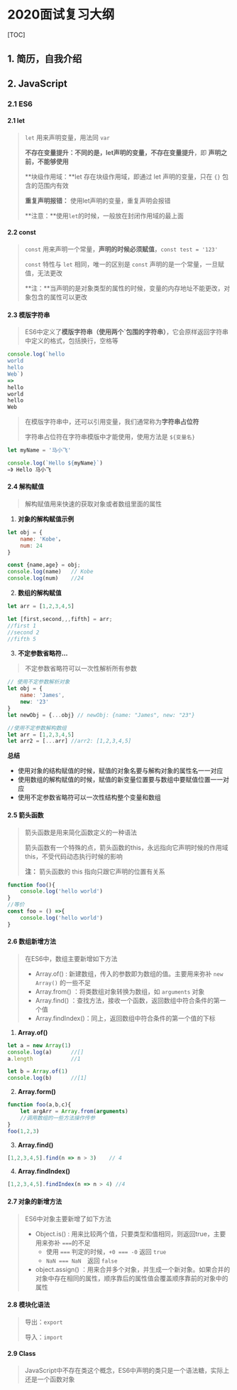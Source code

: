# 2020面试复习大纲

[TOC]

## 1. 简历，自我介绍

## 2. JavaScript

### 2.1 ES6

#### 2.1 let

> `let` 用来声明变量，用法同 `var`
>
> **不存在变量提升：**不同的是，let声明的变量，不存在**变量提升**，即 **声明之前，不能够使用**
>
> **块级作用域：**let 存在块级作用域，即通过 let 声明的变量，只在 `{}` 包含的范围内有效
>
> **重复声明报错：** 使用let声明的变量，重复声明会报错
>
> **注意：**使用`let`的时候，一般放在封闭作用域的最上面

#### 2.2 const

> `const` 用来声明一个常量，**声明的时候必须赋值**，`const test = '123'`
>
> `const` 特性与 `let` 相同，唯一的区别是 `const` 声明的是一个常量，一旦赋值，无法更改
>
> **注：**当声明的是对象类型的属性的时候，变量的内存地址不能更改，对象包含的属性可以更改

#### 2.3 模版字符串

> ES6中定义了**模版字符串（使用两个`包围的字符串）**，它会原样返回字符串中定义的格式，包括换行，空格等

~~~js
console.log(`hello
world
hello
Web`)
=>
hello
world
hello
Web
~~~

> 在模版字符串中，还可以引用变量，我们通常称为**字符串占位符**
>
> 字符串占位符在字符串模版中才能使用，使用方法是 `${变量名}`

~~~js
let myName = '马小飞'

console.log(`Hello ${myName}`)
=》 Hello 马小飞
~~~

#### 2.4 解构赋值

> 解构赋值用来快速的获取对象或者数组里面的属性

1. **对象的解构赋值示例**

~~~js
let obj = {
    name: 'Kobe'，
    num: 24
}

const {name,age} = obj;
console.log(name)	// Kobe
console.log(num)	//24
~~~

2. **数组的解构赋值**

~~~js
let arr = [1,2,3,4,5]

let [first,second,,,fifth] = arr;
//first 1
//second 2
//fifth 5
~~~

3. **不定参数省略符...**

> 不定参数省略符可以一次性解析所有参数

~~~js
// 使用不定参数解析对象
let obj = {
    name: 'James',
    new: '23'
}
let newObj = {...obj} // newObj: {name: "James", new: "23"}

//使用不定参数解构数组
let arr = [1,2,3,4,5]
let arr2 = [...arr]	//arr2: [1,2,3,4,5]
~~~

**总结**

- 使用对象的结构赋值的时候，赋值的对象名要与解构对象的属性名一一对应
- 使用数组的解构赋值的时候，赋值的新变量位置要与数组中要赋值位置一一对应
- 使用不定参数省略符可以一次性结构整个变量和数组

#### 2.5 箭头函数

> 箭头函数是用来简化函数定义的一种语法
>
> 箭头函数有一个特殊的点，箭头函数的this，永远指向它声明时候的作用域this，不受代码动态执行时候的影响
>
> **注：** 箭头函数的 this 指向只跟它声明的位置有关系

~~~js
function foo(){
    console.log('hello world')
}
//等价
const foo = () =>{
    console.log('hello world')
}
~~~

#### 2.6 数组新增方法

> 在ES6中，数组主要新增如下方法
>
> - Array.of() : 新建数组，传入的参数即为数组的值。主要用来弥补 `new Array()` 的一些不足
> - Array.from() ：将类数组对象转换为数组，如 `arguments` 对象
> - Array.find() ：查找方法，接收一个函数，返回数组中符合条件的第一个值
> - Array.findIndex()：同上，返回数组中符合条件的第一个值的下标

1. **Array.of()**

~~~js
let a = new Array(1)
console.log(a)		//[]
a.length			//1

let b = Array.of(1)
console.log(b)		//[1]
~~~

2. **Array.form()**

~~~js
function foo(a,b,c){
    let argArr = Array.from(arguments)
    //调用数组的一些方法操作传参
}
foo(1,2,3)
~~~

3. **Array.find()**

~~~js
[1,2,3,4,5].find(n => n > 3)	// 4
~~~

4. **Array.findIndex()**

~~~js
[1,2,3,4,5].findIndex(n => n > 4) //4
~~~

#### 2.7 对象的新增方法

> ES6中对象主要新增了如下方法
>
> - Object.is()	: 用来比较两个值，只要类型和值相同，则返回true，主要用来弥补 `===`的不足
>   - 使用 `===` 判定的时候，`+0 === -0` 返回 `true`
>   - `NaN === NaN`　返回 `false`
> - object.assign() ：用来合并多个对象，并生成一个新对象。如果合并的对象中存在相同的属性，顺序靠后的属性值会覆盖顺序靠前的对象中的属性

#### 2.8 模块化语法

> 导出：`export`
>
> 导入：`import`

#### 2.9 Class

> JavaScript中不存在类这个概念，ES6中声明的类只是一个语法糖，实际上还是一个函数对象